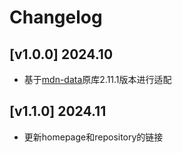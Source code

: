 # Changelog
## [v1.0.0] 2024.10
- 基于[mdn-data](https://www.npmjs.com/package/mdn-data)原库2.11.1版本进行适配
## [v1.1.0] 2024.11
- 更新homepage和repository的链接